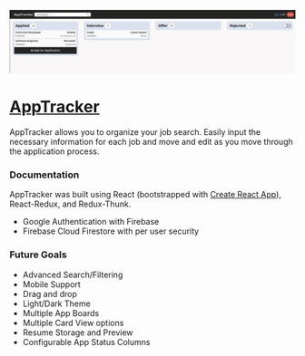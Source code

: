 ![Screenshot](src/images/AppTracker.png)

# [AppTracker](https://app--tracker.herokuapp.com/)

AppTracker allows you to organize your job search. Easily input the necessary information for each job and move and edit as you move through the application process.

### Documentation

AppTracker was built using React (bootstrapped with [Create React App](https://github.com/facebook/create-react-app)), React-Redux, and Redux-Thunk.

- Google Authentication with Firebase
- Firebase Cloud Firestore with per user security

### Future Goals

- Advanced Search/Filtering
- Mobile Support
- Drag and drop
- Light/Dark Theme
- Multiple App Boards
- Multiple Card View options
- Resume Storage and Preview
- Configurable App Status Columns
